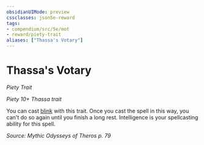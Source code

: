 ```yaml
---
obsidianUIMode: preview
cssclasses: json5e-reward
tags:
- compendium/src/5e/mot
- reward/piety-trait
aliases: ["Thassa's Votary"]
---
```

# Thassa's Votary
*Piety Trait*  

*Piety 10+ Thassa trait*

You can cast [blink](Mechanics/spells/blink.md) with this trait. Once you cast the spell in this way, you can't do so again until you finish a long rest. Intelligence is your spellcasting ability for this spell.

*Source: Mythic Odysseys of Theros p. 79*